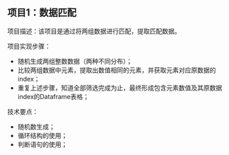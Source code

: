 ## 项目1：数据匹配
项目描述：该项目是通过将两组数据进行匹配，提取匹配数据。

项目实现步骤：
- 随机生成两组整数数据（两种不同分布）；
- 比较两组数据中元素，提取出数值相同的元素，并获取元素对应原数据的index；
- 重复上述步骤，知道全部筛选完成为止，最终形成包含元素数值及其原数据index的Dataframe表格；

技术要点：

- 随机数生成；
- 循环结构的使用；
- 判断语句的使用；

